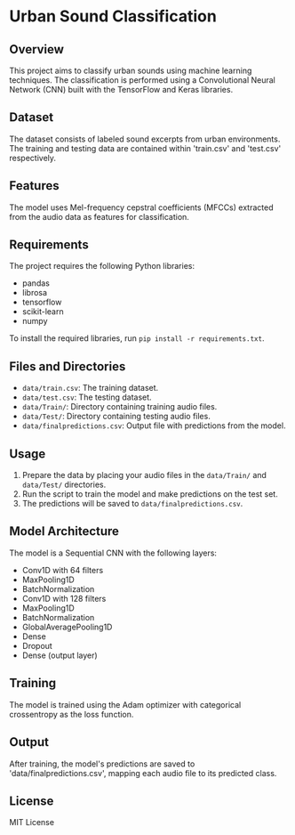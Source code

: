 
# Urban Sound Classification

## Overview
This project aims to classify urban sounds using machine learning techniques. The classification is performed using a Convolutional Neural Network (CNN) built with the TensorFlow and Keras libraries.

## Dataset
The dataset consists of labeled sound excerpts from urban environments. The training and testing data are contained within 'train.csv' and 'test.csv' respectively.

## Features
The model uses Mel-frequency cepstral coefficients (MFCCs) extracted from the audio data as features for classification.

## Requirements
The project requires the following Python libraries:
- pandas
- librosa
- tensorflow
- scikit-learn
- numpy

To install the required libraries, run `pip install -r requirements.txt`.

## Files and Directories
- `data/train.csv`: The training dataset.
- `data/test.csv`: The testing dataset.
- `data/Train/`: Directory containing training audio files.
- `data/Test/`: Directory containing testing audio files.
- `data/finalpredictions.csv`: Output file with predictions from the model.

## Usage
1. Prepare the data by placing your audio files in the `data/Train/` and `data/Test/` directories.
2. Run the script to train the model and make predictions on the test set.
3. The predictions will be saved to `data/finalpredictions.csv`.

## Model Architecture
The model is a Sequential CNN with the following layers:
- Conv1D with 64 filters
- MaxPooling1D
- BatchNormalization
- Conv1D with 128 filters
- MaxPooling1D
- BatchNormalization
- GlobalAveragePooling1D
- Dense
- Dropout
- Dense (output layer)

## Training
The model is trained using the Adam optimizer with categorical crossentropy as the loss function.

## Output
After training, the model's predictions are saved to 'data/finalpredictions.csv', mapping each audio file to its predicted class.



## License
MIT License
```

